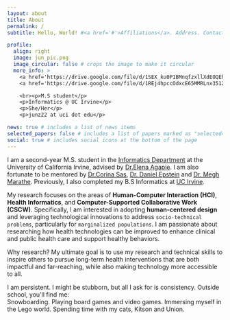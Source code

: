 ```yaml
---
layout: about
title: About
permalink: /
subtitle: Hello, World! #<a href='#'>Affiliations</a>. Address. Contacts. Moto. Etc.

profile:
  align: right
  image: jun_pic.png
  image_circular: false # crops the image to make it circular
  more_info: >
    <a href='https://drive.google.com/file/d/1SEX_ku0P1BMnqfzxllXdEOQEhfbBhoeu/view?usp=sharing'target="_blank">CV</a>
    <a href='https://drive.google.com/file/d/1REj4hpccOdxcE65MMRLnx351ZMvtW0id/view?usp=sharing'target="_blank">Resume</a>

    <br><p>M.S student</p>
    <p>Informatics @ UC Irvine</p>
    <p>She/Her</p>
    <p>junz22 at uci dot edu</p>

news: true # includes a list of news items
selected_papers: false # includes a list of papers marked as "selected={true}"
social: true # includes social icons at the bottom of the page
---
```


I am a second-year M.S. student in the [Informatics Department](https://www.informatics.uci.edu/) at the University of California Irvine, advised by [Dr.Elena Agapie](https://eagapie.com/). I am also fortunate to be mentored by [Dr.Corina Sas](https://www.lancaster.ac.uk/scc/about-us/people/corina-sas), [Dr. Daniel Epstein](https://depstein.net/) and [Dr. Megh Marathe](https://marathem.weebly.com/). Previously, I also completed my B.S Informatics at [UC Irvine](https://uci.edu/).

My research focuses on the areas of **Human-Computer Interaction (HCI)**, **Health Informatics**, and **Computer-Supported Collaborative Work (CSCW)**. Specifically, I am interested in adopting **human-centered design** and leveraging technological innovations to address `socio-technical problems`, particularly for `marginalized populations`. I am passionate about researching how health technologies can be improved to enhance clinical and public health care and support healthy behaviors.

Why research? My ultimate goal is to use my research and technical skills to inspire others to pursue long-term health interventions that are both impactful and far-reaching, while also making technology more accessible to all.

I am persistent. I might be stubborn, but all I ask for is consistency. Outside school, you'll find me:  
Snowboarding. Playing board games and video games. Immersing myself in the Lego world. Spending time with my cats, Kitson and Union.
